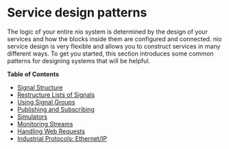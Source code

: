 # Service design patterns

The logic of your entire nio system is determined by the design of your services and how the blocks inside them are configured and connected. nio service design is very flexible and allows you to construct services in many different ways. To get you started, this section introduces some common patterns for designing systems that will be helpful.

**Table of Contents**
 * [Signal Structure](/service-design-patterns/signal-structure.md)
 * [Restructure Lists of Signals](/service-design-patterns/join.md)
 * [Using Signal Groups](/service-design-patterns/group_by.md)
 * [Publishing and Subscribing](/service-design-patterns/pub-sub.md)
 * [Simulators](/service-design-patterns/simulators.md)
 * [Monitoring Streams](/service-design-patterns/monitor_stream.md)
 * [Handling Web Requests](/service-design-patterns/web_requests.md)
 * [Industrial Protocols: Ethernet/IP](/service-design-patterns/eip_comms.md)
